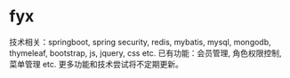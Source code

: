# fyx
技术相关：springboot, spring security, redis, mybatis, mysql, mongodb, thymeleaf, bootstrap, js, jquery, css etc.
已有功能：会员管理, 角色权限控制, 菜单管理 etc.
更多功能和技术尝试将不定期更新。
